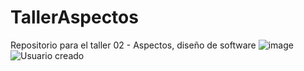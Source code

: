 # TallerAspectos
Repositorio para el taller 02 - Aspectos, diseño de software
![image](https://user-images.githubusercontent.com/107958944/196826139-c64fd869-00e0-4643-ba74-f26724a16f93.png)
![Usuario creado](https://user-images.githubusercontent.com/107958944/196826009-4799e02d-19d8-4ff0-8640-5ab9b14d8f4d.PNG)
